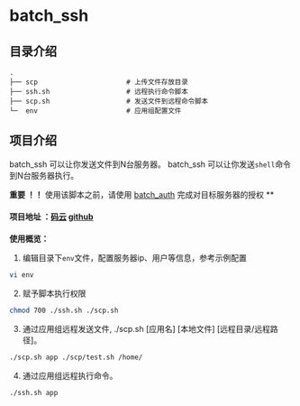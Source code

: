 # batch_ssh

## 目录介绍

```
.
├── scp                      # 上传文件存放目录
├── ssh.sh                   # 远程执行命令脚本
├── scp.sh                   # 发送文件到远程命令脚本
└─  env                      # 应用组配置文件

```

## 项目介绍

batch_ssh 可以让你发送文件到N台服务器。
batch_ssh 可以让你发送`shell`命令到N台服务器执行。

**重要 ！！**
使用该脚本之前，请使用  [batch_auth](https://github.com/chazzorg/batch_auth) 完成对目标服务器的授权 **

#### 项目地址 ：[码云](https://gitee.com/chazzorg/batch_ssh)      [github](https://github.com/chazzorg/batch_ssh)


**使用概览：**

1. 编辑目录下`env`文件，配置服务器ip、用户等信息，参考示例配置
```bash
vi env
```

2. 赋予脚本执行权限
 ```bash
chmod 700 ./ssh.sh ./scp.sh
```

3. 通过应用组远程发送文件, ./scp.sh [应用名] [本地文件] [远程目录/远程路径]。
```bash
./scp.sh app ./scp/test.sh /home/
```

4. 通过应用组远程执行命令。
```bash
./ssh.sh app
```
